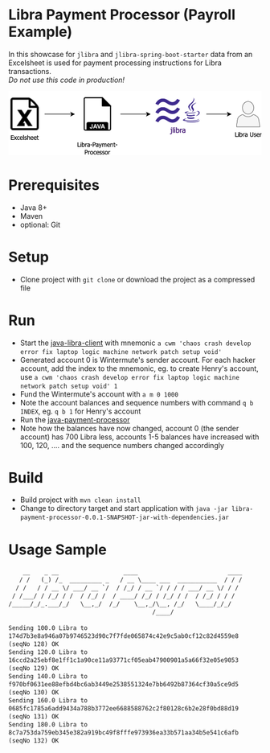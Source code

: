 # Libra Payment Processor (Payroll Example)

In this showcase for `jlibra` and `jlibra-spring-boot-starter` data from an Excelsheet is used for payment processing instructions for Libra transactions.  
_Do not use this code in production!_

![Integration overview](docs/img/libra-overview.png)

# Prerequisites

* Java 8+
* Maven
* optional: Git

# Setup

* Clone project with `git clone` or download the project as a compressed file

# Run

* Start the [java-libra-client](https://github.com/ice09/java-libra-client) with mnemonic `a cwm 'chaos crash develop error fix laptop logic machine network patch setup void'`
* Generated account 0 is Wintermute's sender account. For each hacker account, add the index to the mnemonic, eg. to create Henry's account, use `a cwm 'chaos crash develop error fix laptop logic machine network patch setup void' 1` 
* Fund the Wintermute's account with `a m 0 1000`
* Note the account balances and sequence numbers with command `q b INDEX`, eg. `q b 1` for Henry's account
* Run the [java-payment-processor](https://github.com/ice09/libra-payment-processor/releases/tag/1.0.0)
* Note how the balances have now changed, account 0 (the sender account) has 700 Libra less, accounts 1-5 balances have increased with 100, 120, .... and the sequence numbers changed accordingly

# Build
 
* Build project with `mvn clean install`
* Change to directory target and start application with `java -jar libra-payment-processor-0.0.1-SNAPSHOT-jar-with-dependencies.jar`

# Usage Sample

```
    __    _ __                  ____                         ____
   / /   (_) /_  _________ _   / __ \____ ___  ___________  / / /
  / /   / / __ \/ ___/ __ `/  / /_/ / __ `/ / / / ___/ __ \/ / /
 / /___/ / /_/ / /  / /_/ /  / ____/ /_/ / /_/ / /  / /_/ / / /
/_____/_/_.___/_/   \__,_/  /_/    \__,_/\__, /_/   \____/_/_/
                                        /____/

Sending 100.0 Libra to 174d7b3e8a946a07b9746523d90c7f7fde065874c42e9c5ab0cf12c82d4559e8 (seqNo 128) OK
Sending 120.0 Libra to 16ccd2a25ebf8e1ff1c1a90ce11a93771cf05eab47900901a5a66f32e05e9053 (seqNo 129) OK
Sending 140.0 Libra to f970bf0631ee88efbd4bc6ab3449e2538551324e7bb6492b87364cf30a5ce9d5 (seqNo 130) OK
Sending 160.0 Libra to 0685fc1785a6add9434a788b3772ee6688588762c2f80128c6b2e28f0bd88d19 (seqNo 131) OK
Sending 180.0 Libra to 8c7a753da759eb345e382a919bc49f8fffe973936ea33b571aa34b5e541c6afb (seqNo 132) OK
```